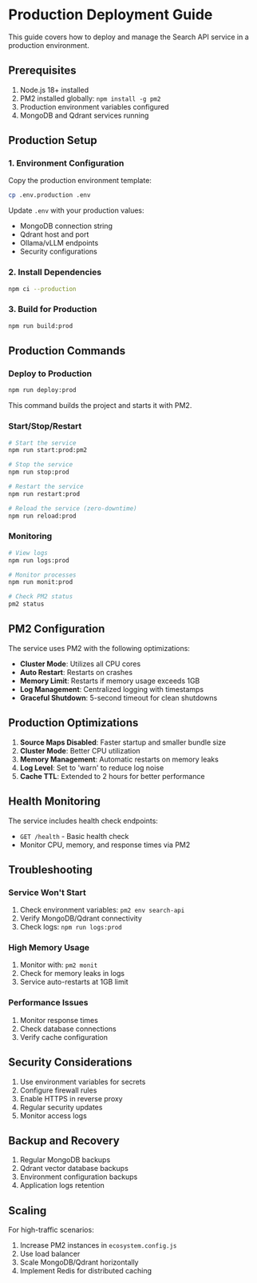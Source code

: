 # Production Deployment Guide

This guide covers how to deploy and manage the Search API service in a production environment.

## Prerequisites

1. Node.js 18+ installed
2. PM2 installed globally: `npm install -g pm2`
3. Production environment variables configured
4. MongoDB and Qdrant services running

## Production Setup

### 1. Environment Configuration

Copy the production environment template:
```bash
cp .env.production .env
```

Update `.env` with your production values:
- MongoDB connection string
- Qdrant host and port
- Ollama/vLLM endpoints
- Security configurations

### 2. Install Dependencies

```bash
npm ci --production
```

### 3. Build for Production

```bash
npm run build:prod
```

## Production Commands

### Deploy to Production
```bash
npm run deploy:prod
```
This command builds the project and starts it with PM2.

### Start/Stop/Restart
```bash
# Start the service
npm run start:prod:pm2

# Stop the service
npm run stop:prod

# Restart the service
npm run restart:prod

# Reload the service (zero-downtime)
npm run reload:prod
```

### Monitoring
```bash
# View logs
npm run logs:prod

# Monitor processes
npm run monit:prod

# Check PM2 status
pm2 status
```

## PM2 Configuration

The service uses PM2 with the following optimizations:

- **Cluster Mode**: Utilizes all CPU cores
- **Auto Restart**: Restarts on crashes
- **Memory Limit**: Restarts if memory usage exceeds 1GB
- **Log Management**: Centralized logging with timestamps
- **Graceful Shutdown**: 5-second timeout for clean shutdowns

## Production Optimizations

1. **Source Maps Disabled**: Faster startup and smaller bundle size
2. **Cluster Mode**: Better CPU utilization
3. **Memory Management**: Automatic restarts on memory leaks
4. **Log Level**: Set to 'warn' to reduce log noise
5. **Cache TTL**: Extended to 2 hours for better performance

## Health Monitoring

The service includes health check endpoints:
- `GET /health` - Basic health check
- Monitor CPU, memory, and response times via PM2

## Troubleshooting

### Service Won't Start
1. Check environment variables: `pm2 env search-api`
2. Verify MongoDB/Qdrant connectivity
3. Check logs: `npm run logs:prod`

### High Memory Usage
1. Monitor with: `pm2 monit`
2. Check for memory leaks in logs
3. Service auto-restarts at 1GB limit

### Performance Issues
1. Monitor response times
2. Check database connections
3. Verify cache configuration

## Security Considerations

1. Use environment variables for secrets
2. Configure firewall rules
3. Enable HTTPS in reverse proxy
4. Regular security updates
5. Monitor access logs

## Backup and Recovery

1. Regular MongoDB backups
2. Qdrant vector database backups
3. Environment configuration backups
4. Application logs retention

## Scaling

For high-traffic scenarios:
1. Increase PM2 instances in `ecosystem.config.js`
2. Use load balancer
3. Scale MongoDB/Qdrant horizontally
4. Implement Redis for distributed caching